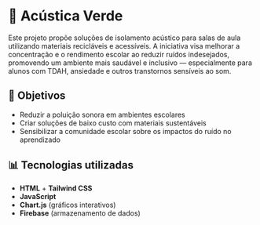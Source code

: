 # 🌿 Acústica Verde

Este projeto propõe soluções de isolamento acústico para salas de aula utilizando materiais recicláveis e acessíveis. A iniciativa visa melhorar a concentração e o rendimento escolar ao reduzir ruídos indesejados, promovendo um ambiente mais saudável e inclusivo — especialmente para alunos com TDAH, ansiedade e outros transtornos sensíveis ao som.

## 🎯 Objetivos
- Reduzir a poluição sonora em ambientes escolares
- Criar soluções de baixo custo com materiais sustentáveis
- Sensibilizar a comunidade escolar sobre os impactos do ruído no aprendizado

## 📊 Tecnologias utilizadas
- **HTML** + **Tailwind CSS**
- **JavaScript**
- **Chart.js** (gráficos interativos)
- **Firebase** (armazenamento de dados)
